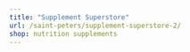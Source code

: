 ```yaml
---
title: "Supplement Superstore"
url: /saint-peters/supplement-superstore-2/
shop: nutrition supplements
---
```

